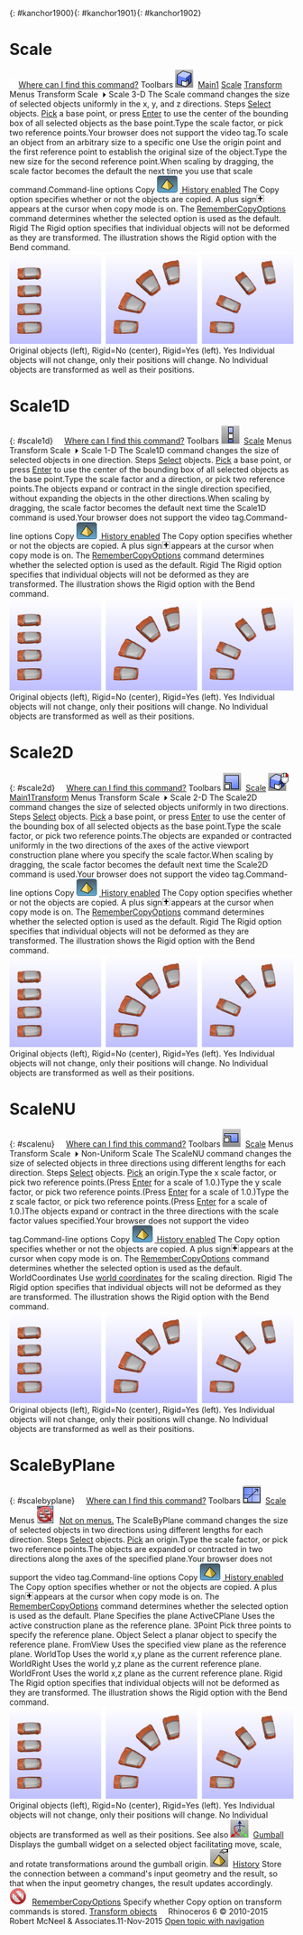 ---
---

{: #kanchor1900}{: #kanchor1901}{: #kanchor1902}
# Scale
 [![images/transparent.gif](images/transparent.gif)Where can I find this command?](javascript:void(0);) Toolbars
![images/scale.png](images/scale.png) [Main1](main1-toolbar.html)  [Scale](scale-toolbar.html)  [Transform](transform-toolbar.html) 
Menus
Transform
Scale![images/menuarrow.gif](images/menuarrow.gif)
Scale 3-D
The Scale command changes the size of selected objects uniformly in the x, y, and z&#160;directions.
Steps
 [Select](select-objects.html) objects. [Pick](pick-location.html) a base point, or press [Enter](enter-key.html) to use the center of the bounding box of all selected objects as the base point.Type the scale factor, or pick two reference points.Your browser does not support the video tag.To scale an object from an arbitrary size to a specific one
Use the origin point and the first reference point to establish the original size of the object.Type the new size for the second reference point.When scaling by dragging, the scale factor becomes the default the next time you use that scale command.Command-line options
Copy
![images/history-tag.png](images/history-tag.png) [&#160;History enabled](historyenabled.html) 
The Copy option specifies whether or not the objects are copied. A plus sign![images/copyplus.png](images/copyplus.png)appears at the cursor when copy mode is on.
The [RememberCopyOptions](remembercopyoptions.html) command determines whether the selected option is used as the default.
Rigid
The Rigid option specifies that individual objects will not be deformed as they are transformed.
The illustration shows the Rigid option with the Bend command.
![images/rigid-bend.png](images/rigid-bend.png)
Original objects (left), Rigid=No (center), Rigid=Yes (left).
Yes
Individual objects will not change, only their positions will change.
No
Individual objects are transformed as well as their positions.

# Scale1D
{: #scale1d}
 [![images/transparent.gif](images/transparent.gif)Where can I find this command?](javascript:void(0);) Toolbars
![images/scale1d.png](images/scale1d.png) [Scale](scale-toolbar.html) 
Menus
Transform
Scale![images/menuarrow.gif](images/menuarrow.gif)
Scale 1-D
The Scale1D command changes the size of selected objects in one direction.
Steps
 [Select](select-objects.html) objects. [Pick](pick-location.html) a base point, or press [Enter](enter-key.html) to use the center of the bounding box of all selected objects as the base point.Type the scale factor and a direction, or pick two reference points.The objects expand or contract in the single direction specified, without expanding the objects in the other directions.When scaling by dragging, the scale factor becomes the default next time the Scale1D command is used.Your browser does not support the video tag.Command-line options
Copy
![images/history-tag.png](images/history-tag.png) [&#160;History enabled](historyenabled.html) 
The Copy option specifies whether or not the objects are copied. A plus sign![images/copyplus.png](images/copyplus.png)appears at the cursor when copy mode is on.
The [RememberCopyOptions](remembercopyoptions.html) command determines whether the selected option is used as the default.
Rigid
The Rigid option specifies that individual objects will not be deformed as they are transformed.
The illustration shows the Rigid option with the Bend command.
![images/rigid-bend.png](images/rigid-bend.png)
Original objects (left), Rigid=No (center), Rigid=Yes (left).
Yes
Individual objects will not change, only their positions will change.
No
Individual objects are transformed as well as their positions.

# Scale2D
{: #scale2d}
 [![images/transparent.gif](images/transparent.gif)Where can I find this command?](javascript:void(0);) Toolbars
![images/scale2d.png](images/scale2d.png) [Scale](scale-toolbar.html) 
![images/scale2d-scale-rt.png](images/scale2d-scale-rt.png) [Main1Transform](main1-toolbar.html) 
Menus
Transform
Scale![images/menuarrow.gif](images/menuarrow.gif)
Scale 2-D
The Scale2D command changes the size of selected objects uniformly in two directions.
Steps
 [Select](select-objects.html) objects. [Pick](pick-location.html) a base point, or press [Enter](enter-key.html) to use the center of the bounding box of all selected objects as the base point.Type the scale factor, or pick two reference points.The objects are expanded or contracted uniformly in the two directions of the axes of the active viewport construction plane where you specify the scale factor.When scaling by dragging, the scale factor becomes the default next time the Scale2D command is used.Your browser does not support the video tag.Command-line options
Copy
![images/history-tag.png](images/history-tag.png) [&#160;History enabled](historyenabled.html) 
The Copy option specifies whether or not the objects are copied. A plus sign![images/copyplus.png](images/copyplus.png)appears at the cursor when copy mode is on.
The [RememberCopyOptions](remembercopyoptions.html) command determines whether the selected option is used as the default.
Rigid
The Rigid option specifies that individual objects will not be deformed as they are transformed.
The illustration shows the Rigid option with the Bend command.
![images/rigid-bend.png](images/rigid-bend.png)
Original objects (left), Rigid=No (center), Rigid=Yes (left).
Yes
Individual objects will not change, only their positions will change.
No
Individual objects are transformed as well as their positions.

# ScaleNU
{: #scalenu}
 [![images/transparent.gif](images/transparent.gif)Where can I find this command?](javascript:void(0);) Toolbars
![images/scalenu.png](images/scalenu.png) [Scale](scale-toolbar.html) 
Menus
Transform
Scale![images/menuarrow.gif](images/menuarrow.gif)
Non-Uniform Scale
The ScaleNU command changes the size of selected objects in three directions using different lengths for each direction.
Steps
 [Select](select-objects.html) objects. [Pick](pick-location.html) an origin.Type the x scale factor, or pick two reference points.(Press [Enter](enter-key.html) for a scale of 1.0.)Type the y scale factor, or pick two reference points.(Press [Enter](enter-key.html) for a scale of 1.0.)Type the z scale factor, or pick two reference points.(Press [Enter](enter-key.html) for a scale of 1.0.)The objects expand or contract in the three directions with the scale factor values specified.Your browser does not support the video tag.Command-line options
Copy
![images/history-tag.png](images/history-tag.png) [&#160;History enabled](historyenabled.html) 
The Copy option specifies whether or not the objects are copied. A plus sign![images/copyplus.png](images/copyplus.png)appears at the cursor when copy mode is on.
The [RememberCopyOptions](remembercopyoptions.html) command determines whether the selected option is used as the default.
WorldCoordinates
Use [world coordinates](unit-systems.html#world-coordinates) for the scaling direction.
Rigid
The Rigid option specifies that individual objects will not be deformed as they are transformed.
The illustration shows the Rigid option with the Bend command.
![images/rigid-bend.png](images/rigid-bend.png)
Original objects (left), Rigid=No (center), Rigid=Yes (left).
Yes
Individual objects will not change, only their positions will change.
No
Individual objects are transformed as well as their positions.

# ScaleByPlane
{: #scalebyplane}
 [![images/transparent.gif](images/transparent.gif)Where can I find this command?](javascript:void(0);) Toolbars
![images/scalebyplane.png](images/scalebyplane.png) [Scale](scale-toolbar.html) 
Menus
![images/-no-menu-item.png](images/-no-menu-item.png) [Not on menus.](menuwhattodo.html) 
The ScaleByPlane command changes the size of selected objects in two directions using different lengths for each direction.
Steps
 [Select](select-objects.html) objects. [Pick](pick-location.html) an origin.Type the scale factor, or pick two reference points.The objects are expanded or contracted in two directions along the axes of the specified plane.Your browser does not support the video tag.Command-line options
Copy
![images/history-tag.png](images/history-tag.png) [&#160;History enabled](historyenabled.html) 
The Copy option specifies whether or not the objects are copied. A plus sign![images/copyplus.png](images/copyplus.png)appears at the cursor when copy mode is on.
The [RememberCopyOptions](remembercopyoptions.html) command determines whether the selected option is used as the default.
Plane
Specifies the plane
ActiveCPlane
Uses the active construction plane as the reference plane.
3Point
Pick three points to specify the reference plane.
Object
Select a planar object to specify the reference plane.
FromView
Uses the specified view plane as the reference plane.
WorldTop
Uses the world x,y plane as the current reference plane.
WorldRight
Uses the world y,z plane as the current reference plane.
WorldFront
Uses the world x,z plane as the current reference plane.
Rigid
The Rigid option specifies that individual objects will not be deformed as they are transformed.
The illustration shows the Rigid option with the Bend command.
![images/rigid-bend.png](images/rigid-bend.png)
Original objects (left), Rigid=No (center), Rigid=Yes (left).
Yes
Individual objects will not change, only their positions will change.
No
Individual objects are transformed as well as their positions.
See also
![images/gumball.png](images/gumball.png) [Gumball](gumball.html) 
Displays the gumball widget on a selected object facilitating move, scale, and rotate transformations around the gumball origin.
![images/history.png](images/history.png) [History](history.html) 
Store the connection between a command's input geometry and the result, so that when the input geometry changes, the result updates accordingly.
![images/-no-toolbar-button.png](images/-no-toolbar-button.png) [RememberCopyOptions](remembercopyoptions.html) 
Specify whether Copy option on transform commands is stored.
 [Transform objects](sak-transform.html) 
&#160;
&#160;
Rhinoceros 6 © 2010-2015 Robert McNeel &amp; Associates.11-Nov-2015
 [Open topic with navigation](scale.html) 

